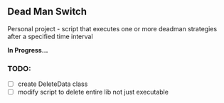 ## Dead Man Switch

Personal project - script that executes one or more deadman strategies after a specified time interval

**In Progress...**

### TODO:
- [ ] create DeleteData class
- [ ] modify script to delete entire lib not just executable
